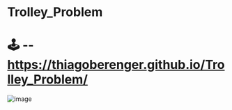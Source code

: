 # Trolley_Problem
# 🕹️ -- https://thiagoberenger.github.io/Trolley_Problem/



![image](https://imgur.com/a/RD98JAW.png)
